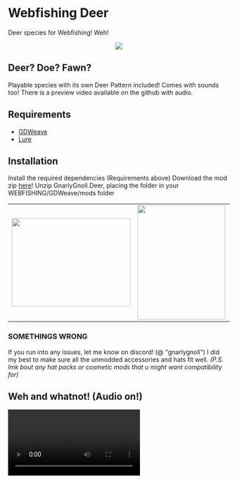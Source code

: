 # Webfishing Deer
Deer species for Webfishing! Weh!
<p align="center">
	<img src="https://github.com/user-attachments/assets/34082919-cfb0-436c-bf04-e304333b3ba9"/>
</p>

## Deer? Doe? Fawn?
Playable species with its own Deer Pattern included!
Comes with sounds too! There is a preview video available on the github with audio.

## Requirements
- [GDWeave](https://github.com/NotNite/GDWeave/tree/main)
- [Lure](https://github.com/Sulayre/WebfishingLure)

## Installation
Install the required dependencies (Requirements above)
Download the mod zip [here](https://github.com/JohnDWolfe/WebfishingDeer/releases)!
Unzip GnarlyGnoll.Deer, placing the folder in your WEBFISHING/GDWeave/mods folder
<table>
<td><img src="https://github.com/user-attachments/assets/0cdd61b1-9a8a-4d80-89a5-89f091398ba4" width=270 height=200></td>
<td><img src="https://github.com/user-attachments/assets/0dff7efb-2863-46ef-8567-1107234de764" width=200 height=260></td>
<td><img src="https://github.com/user-attachments/assets/7bf7c0ea-79df-40a8-bbbc-48e11f64a3d2" width=200 height=200></td>
<td><img src="https://github.com/user-attachments/assets/b81a21d6-ef6a-432e-98cb-c4f6dfc5fa23" width=320 height=200></td>
 </table>

### SOMETHINGS WRONG
If you run into any issues, let me know on discord! (@ "gnarlygnoll")
I did my best to make sure all the unmodded accessories and hats fit well.
<i>(P.S. lmk bout any hat packs or cosmetic mods that u might want compatibility for)</i>

## Weh and whatnot! (Audio on!)
<video src="https://github.com/user-attachments/assets/25eb5958-8ba7-4e00-8ef1-1480b4751c39">
